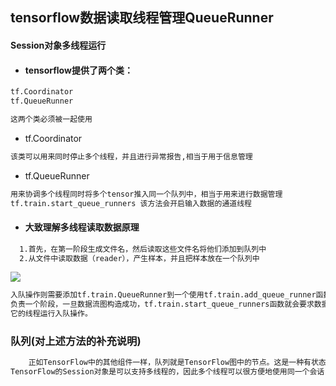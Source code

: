 ## tensorflow数据读取线程管理QueueRunner

#### Session对象多线程运行

* #### tensorflow提供了两个类：

```txt
tf.Coordinator   
tf.QueueRunner   

这两个类必须被一起使用
```
* tf.Coordinator

```txt
该类可以用来同时停止多个线程，并且进行异常报告,相当于用于信息管理
```

* tf.QueueRunner

```txt
用来协调多个线程同时将多个tensor推入同一个队列中，相当于用来进行数据管理
tf.train.start_queue_runners 该方法会开启输入数据的通道线程
```

* #### 大致理解多线程读取数据原理

```txt
  1.首先，在第一阶段生成文件名，然后读取这些文件名将他们添加到队列中
  2.从文件中读取数据（reader），产生样本，并且把样本放在一个队列中
```
![](http://wiki.jikexueyuan.com/project/tensorflow-zh/images/AnimatedFileQueues.gif)

```txt
入队操作则需要添加tf.train.QueueRunner到一个使用tf.train.add_queue_runner函数的数据流图中，每个QueueRunner
负责一个阶段，一旦数据流图构造成功，tf.train.start_queue_runners函数就会要求数据流图中每个QueueRunner去开始
它的线程运行入队操作。
```
### 队列(对上述方法的补充说明)

```txt
    正如TensorFlow中的其他组件一样，队列就是TensorFlow图中的节点。这是一种有状态的节点，就像变量一样：其他节点可以修改它的内容。具体来说，其他节点可以把新元素插入到队列后端(rear)，也可以把队列前端(front)的元素删除。队列，如FIFOQueue和RandomShuffleQueue(A queue implementation that dequeues elements in a random order.)等对象，在TensorFlow的tensor异步计算时都非常重要。例如，一个典型的输入结构是使用一个RandomShuffleQueue来作为模型训练的输入，多个线程准备训练样本，并且把这些样本压入队列，一个训练线程执行一个训练操作，此操作会从队列中移除最小批次的样本（mini-batches)，这种结构具有许多优点。 
TensorFlow的Session对象是可以支持多线程的，因此多个线程可以很方便地使用同一个会话（Session）并且并行地执行操作。然而，在Python程序实现这样的并行运算却并不容易。所有线程都必须能被同步终止，异常必须能被正确捕获并报告，会话终止的时候， 队列必须能被正确地关闭。所幸TensorFlow提供了两个类来帮助多线程的实现：tf.Coordinator和 tf.QueueRunner。从设计上这两个类必须被一起使用。Coordinator类可以用来同时停止多个工作线程并且向那个在等待所有工作线程终止的程序报告异常。QueueRunner类用来协调多个工作线程同时将多个tensor压入同一个队列中
```
